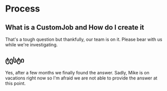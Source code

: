 # Process

## What is a CustomJob and How do I create it

That's a tough question but thankfully, our team is on it. Please bear with us while we're investigating.

## ტესტი

Yes, after a few months we finally found the answer. Sadly, Mike is on vacations right now so I'm afraid we are not able to provide the answer at this point.



